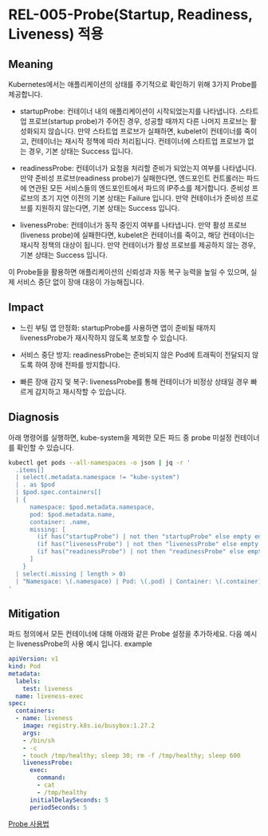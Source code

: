 # REL-005-Probe(Startup, Readiness, Liveness) 적용

## Meaning
Kubernetes에서는 애플리케이션의 상태를 주기적으로 확인하기 위해 3가지 Probe를 제공합니다.

- startupProbe: 컨테이너 내의 애플리케이션이 시작되었는지를 나타냅니다. 스타트업 프로브(startup probe)가 주어진 경우, 성공할 때까지 다른 나머지 프로브는 활성화되지 않습니다. 만약 스타트업 프로브가 실패하면, kubelet이 컨테이너를 죽이고, 컨테이너는 재시작 정책에 따라 처리됩니다. 컨테이너에 스타트업 프로브가 없는 경우, 기본 상태는 Success 입니다.

- readinessProbe: 컨테이너가 요청을 처리할 준비가 되었는지 여부를 나타냅니다. 만약 준비성 프로브(readiness probe)가 실패한다면, 엔드포인트 컨트롤러는 파드에 연관된 모든 서비스들의 엔드포인트에서 파드의 IP주소를 제거합니다. 준비성 프로브의 초기 지연 이전의 기본 상태는 Failure 입니다. 만약 컨테이너가 준비성 프로브를 지원하지 않는다면, 기본 상태는 Success 입니다.

- livenessProbe: 컨테이너가 동작 중인지 여부를 나타냅니다. 만약 활성 프로브(liveness probe)에 실패한다면, kubelet은 컨테이너를 죽이고, 해당 컨테이너는 재시작 정책의 대상이 됩니다. 만약 컨테이너가 활성 프로브를 제공하지 않는 경우, 기본 상태는 Success 입니다.

이 Probe들을 활용하면 애플리케이션의 신뢰성과 자동 복구 능력을 높일 수 있으며, 실제 서비스 중단 없이 장애 대응이 가능해집니다.

## Impact
- 느린 부팅 앱 안정화: startupProbe를 사용하면 앱이 준비될 때까지 livenessProbe가 재시작하지 않도록 보호할 수 있습니다.

- 서비스 중단 방지: readinessProbe는 준비되지 않은 Pod에 트래픽이 전달되지 않도록 하여 장애 전파를 방지합니다.

- 빠른 장애 감지 및 복구: livenessProbe를 통해 컨테이너가 비정상 상태일 경우 빠르게 감지하고 재시작할 수 있습니다.


## Diagnosis
아래 명령어를 실행하면, kube-system을 제외한 모든 파드 중 probe 미설정 컨테이너를 확인할 수 있습니다.

```bash
kubectl get pods --all-namespaces -o json | jq -r '
  .items[]
  | select(.metadata.namespace != "kube-system")
  | . as $pod
  | $pod.spec.containers[]
  | {
      namespace: $pod.metadata.namespace,
      pod: $pod.metadata.name,
      container: .name,
      missing: [
        (if has("startupProbe") | not then "startupProbe" else empty end),
        (if has("livenessProbe") | not then "livenessProbe" else empty end),
        (if has("readinessProbe") | not then "readinessProbe" else empty end)
      ]
    }
  | select(.missing | length > 0)
  | "Namespace: \(.namespace) | Pod: \(.pod) | Container: \(.container) (미설정: \(.missing))"
'
```

## Mitigation
파드 정의에서 모든 컨테이너에 대해 아래와 같은 Probe 설정을 추가하세요.
다음 예시는 livenessProbe의 사용 예시 입니다.
example
```yaml
apiVersion: v1
kind: Pod
metadata:
  labels:
    test: liveness
  name: liveness-exec
spec:
  containers:
  - name: liveness
    image: registry.k8s.io/busybox:1.27.2
    args:
    - /bin/sh
    - -c
    - touch /tmp/healthy; sleep 30; rm -f /tmp/healthy; sleep 600
    livenessProbe:
      exec:
        command:
        - cat
        - /tmp/healthy
      initialDelaySeconds: 5
      periodSeconds: 5

```
[Probe 사용법](https://kubernetes.io/docs/tasks/configure-pod-container/configure-liveness-readiness-startup-probes/)
